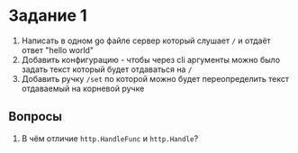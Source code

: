 # Задание 1

1. Написать в одном go файле сервер который слушает `/` и
отдаёт ответ "hello world"
1. Добавить конфигурацию - чтобы через cli аргументы можно было задать текст
который будет отдаваться на `/`
1. Добавить ручку `/set` по которой можно будет переопределить текст
отдаваемый на корневой ручке

## Вопросы

1. В чём отличие `http.HandleFunc` и `http.Handle`?
